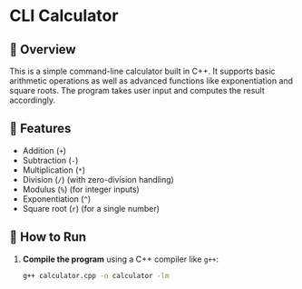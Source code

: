 # CLI Calculator

## 📌 Overview
This is a simple command-line calculator built in C++. It supports basic arithmetic operations as well as advanced functions like exponentiation and square roots. The program takes user input and computes the result accordingly.

## 🔧 Features
- Addition (`+`)
- Subtraction (`-`)
- Multiplication (`*`)
- Division (`/`) (with zero-division handling)
- Modulus (`%`) (for integer inputs)
- Exponentiation (`^`)
- Square root (`r`) (for a single number)

## 🚀 How to Run
1. **Compile the program** using a C++ compiler like `g++`:
   ```sh
   g++ calculator.cpp -o calculator -lm
